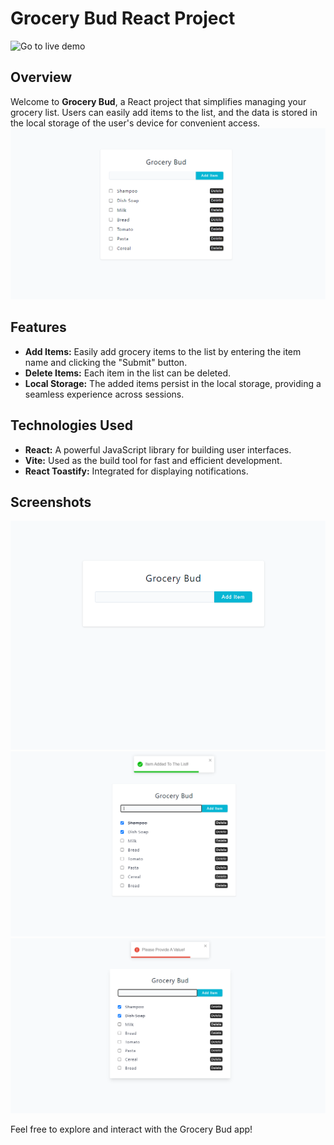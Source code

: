 # Grocery Bud React Project

![Go to live demo](https://grocery-bud-rivki.netlify.app/)

## Overview

Welcome to **Grocery Bud**, a React project that simplifies managing your grocery list. Users can easily add items to the list, and the data is stored in the local storage of the user's device for convenient access.
![Alt text](image.png)

## Features

- **Add Items:** Easily add grocery items to the list by entering the item name and clicking the "Submit" button.
- **Delete Items:** Each item in the list can be deleted.
- **Local Storage:** The added items persist in the local storage, providing a seamless experience across sessions.

## Technologies Used

- **React:** A powerful JavaScript library for building user interfaces.
- **Vite:** Used as the build tool for fast and efficient development.
- **React Toastify:** Integrated for displaying notifications.

## Screenshots

![Alt text](image-3.png)
![Alt text](image-1.png)
![Alt text](image-2.png)

Feel free to explore and interact with the Grocery Bud app!
